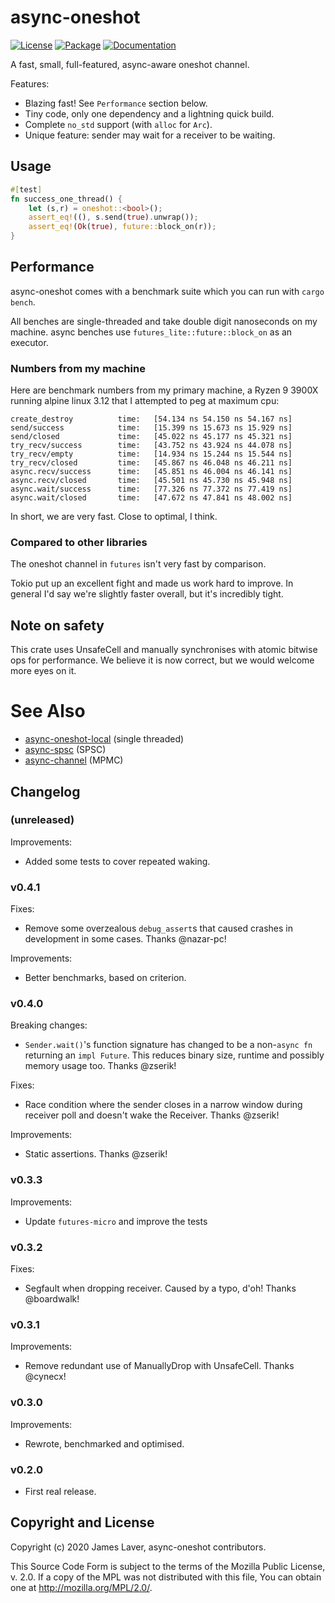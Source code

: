 # async-oneshot

[![License](https://img.shields.io/crates/l/async-oneshot.svg)](https://github.com/irrustible/async-oneshot/blob/main/LICENSE)
[![Package](https://img.shields.io/crates/v/async-oneshot.svg)](https://crates.io/crates/async-oneshot)
[![Documentation](https://docs.rs/async-oneshot/badge.svg)](https://docs.rs/async-oneshot)

A fast, small, full-featured, async-aware oneshot channel.

Features:

* Blazing fast! See `Performance` section below.
* Tiny code, only one dependency and a lightning quick build.
* Complete `no_std` support (with `alloc` for `Arc`).
* Unique feature: sender may wait for a receiver to be waiting.

## Usage

```rust
#[test]
fn success_one_thread() {
    let (s,r) = oneshot::<bool>();
    assert_eq!((), s.send(true).unwrap());
    assert_eq!(Ok(true), future::block_on(r));
}
```

## Performance

async-oneshot comes with a benchmark suite which you can run with
`cargo bench`.

All benches are single-threaded and take double digit nanoseconds on
my machine. async benches use `futures_lite::future::block_on` as an
executor.

### Numbers from my machine

Here are benchmark numbers from my primary machine, a Ryzen 9 3900X
running alpine linux 3.12 that I attempted to peg at maximum cpu:

```
create_destroy          time:   [54.134 ns 54.150 ns 54.167 ns]
send/success            time:   [15.399 ns 15.673 ns 15.929 ns]
send/closed             time:   [45.022 ns 45.177 ns 45.321 ns]
try_recv/success        time:   [43.752 ns 43.924 ns 44.078 ns]
try_recv/empty          time:   [14.934 ns 15.244 ns 15.544 ns]
try_recv/closed         time:   [45.867 ns 46.048 ns 46.211 ns]
async.recv/success      time:   [45.851 ns 46.004 ns 46.141 ns]
async.recv/closed       time:   [45.501 ns 45.730 ns 45.948 ns]
async.wait/success      time:   [77.326 ns 77.372 ns 77.419 ns]
async.wait/closed       time:   [47.672 ns 47.841 ns 48.002 ns]
```

In short, we are very fast. Close to optimal, I think.

### Compared to other libraries

The oneshot channel in `futures` isn't very fast by comparison.

Tokio put up an excellent fight and made us work hard to improve. In
general I'd say we're slightly faster overall, but it's incredibly
tight.

## Note on safety

This crate uses UnsafeCell and manually synchronises with atomic
bitwise ops for performance. We believe it is now correct, but we
would welcome more eyes on it.

# See Also

* [async-oneshot-local](https://github.com/irrustible/async-oneshot-local) (single threaded)
* [async-spsc](https://github.com/irrustible/async-spsc) (SPSC)
* [async-channel](https://github.com/stjepang/async-channel) (MPMC)

## Changelog

### (unreleased)

Improvements:

* Added some tests to cover repeated waking.

### v0.4.1

Fixes:

* Remove some overzealous `debug_assert`s that caused crashes in
  development in some cases. Thanks @nazar-pc!

Improvements:

* Better benchmarks, based on criterion.

### v0.4.0

Breaking changes:

* `Sender.wait()`'s function signature has changed to be a non-`async
  fn` returning an `impl Future`. This reduces binary size, runtime
  and possibly memory usage too. Thanks @zserik!

Fixes:

* Race condition where the sender closes in a narrow window during
  receiver poll and doesn't wake the Receiver. Thanks @zserik!

Improvements:

 * Static assertions. Thanks @zserik!

### v0.3.3

Improvements:

* Update `futures-micro` and improve the tests

### v0.3.2

Fixes:

* Segfault when dropping receiver. Caused by a typo, d'oh! Thanks @boardwalk!

### v0.3.1

Improvements:

* Remove redundant use of ManuallyDrop with UnsafeCell. Thanks @cynecx!

### v0.3.0

Improvements:

* Rewrote, benchmarked and optimised.

### v0.2.0

* First real release.

## Copyright and License

Copyright (c) 2020 James Laver, async-oneshot contributors.

This Source Code Form is subject to the terms of the Mozilla Public
License, v. 2.0. If a copy of the MPL was not distributed with this
file, You can obtain one at http://mozilla.org/MPL/2.0/.
